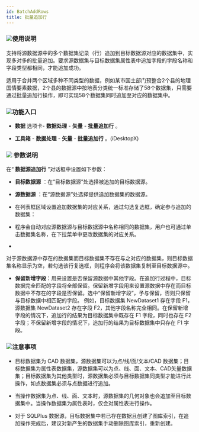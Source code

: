 ```yaml
---
id: BatchAddRows
title: 批量追加行  
---  
```

### ![](../../img/read.gif)使用说明




支持将源数据源中的多个数据集记录（行）追加到目标数据源对应的数据集中，实现多对多的批量追加。要求源数据集与目标数据集属性表中追加字段的字段名称和字段类型都相同，才能追加成功。

适用于合并两个区域多种不同类型的数据，例如某市国土部门预整合2个县的地理国情要素数据，2个县的数据源中按地表分类统一标准存储了58个数据集，只需要通过批量追加行操作，即可实现58个数据集同时追加至对应的数据集中。

### ![](../../img/read.gif)功能入口

* **数据** 选项卡- **数据处理** - **矢量** - **批量追加行** 。

* **工具箱** - **数据处理** - **矢量** - **批量追加行** 。(iDesktopX)

### ![](../../img/read.gif) 参数说明



在“ **数据源追加行** ”对话框中设置如下参数：

* **目标数据源** ：在“目标数据源”处选择被追加的目标数据源。

* **源数据源** ：在“源数据源”处选择提供追加数据集的数据源。

* 在列表框区域设置追加数据集的对应关系，通过勾选复选框，确定参与追加的数据集：

* 程序会自动对应源数据源与目标数据源中名称相同的数据集，用户也可通过单击数据集名称，在下拉菜单中更改数据集的对应关系。

*
对于源数据源中存在的数据集而目标数据集不存在与之对应的数据集，则目标数据集名称显示为空，若勾选该行复选框，则程序会将该数据集复制至目标数据源中。

* **保留新增字段**：用来设置是否保留源数据中其他字段。在追加行过程中，目标数据完全匹配的字段将全部保留。保留新增字段用来设置源数据中存在而目标数据中不存在的字段是否保留。选中“保留新增字段”，予与保留，否则只保留与目标数据中相匹配的字段。
例如，目标数据集 NewDataset1 存在字段 F1，源数据集 NewDataset2 存在字段
F2，其他字段名称完全相同。在保留新增字段的情况下，追加行的结果为目标数据集中既存在 F1 字段，同时也存在 F2
字段；不保留新增字段的情况下，追加行的结果为目标数据集中只存在 F1 字段。





### ![](../../img/note.png)注意事项



* 目标数据集为 CAD 数据集，源数据集可以为点/线/面/文本/CAD
数据集；目标数据集为属性表数据集，源数据集可以为点、线、面、文本、CAD矢量数据集；目标数据集为其他类型时，源数据集必须与目标数据集同类型才能进行此操作，如点数据集必须与点数据进行追加。

* 当操作数据集为点、线、面、文本时，源数据集的几何对象也会追加至目标数据集中。当操作数据集为属性表时，仅会对属性表进行操作。

* 对于 SQLPlus 数据源，目标数据集中若已存在数据且创建了图库索引，在追加操作完成后，建议对新产生的数据集手动删除图库索引，重新创建。


